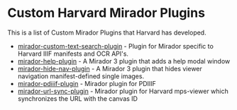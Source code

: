 # Custom Harvard Mirador Plugins

This is a list of Custom Mirador Plugins that Harvard has developed.

* [mirador-custom-text-search-plugin](https://github.com/harvard-lts/mirador-custom-text-search-plugin) - Plugin for Mirador specific to Harvard IIIF manifests and OCR API's.
* [mirador-help-plugin](https://github.com/harvard-lts/mirador-help-plugin) - A Mirador 3 plugin that adds a help modal window 
* [mirador-hide-nav-plugin](https://github.com/harvard-lts/mirador-hide-nav-plugin) - A Mirador 3 plugin that hides viewer navigation manifest-defined single images. 
* [mirador-pdiiif-plugin](https://github.com/harvard-lts/mirador-pdiiif-plugin) - Mirador plugin for PDIIIF 
* [mirador-url-sync-plugin](https://github.com/harvard-lts/mirador-url-sync-plugin)  - Mirador plugin for Harvard mps-viewer which synchronizes the URL with the canvas ID 
